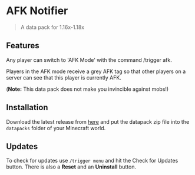 # AFK Notifier

> A data pack for 1.16x-1.18x

## Features

Any player can switch to 'AFK Mode' with the command /trigger afk.

Players in the AFK mode receive a grey AFK tag so that other players on a server can see that this player is currently AFK.

(**Note:** This data pack does not make you invincible against mobs!)


## Installation

Download the latest release from [here](https://github.com/Tschipcraft/afk_notifier/releases/latest) and put the datapack zip file into the `datapacks` folder of your Minecraft world.


## Updates

To check for updates use `/trigger menu` and hit the Check for Updates button. There is also a **Reset** and an **Uninstall** button.
